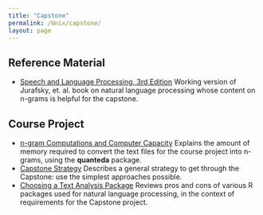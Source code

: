 ```yaml
---
title: "Capstone"
permalink: /Unix/capstone/
layout: page
---
```

## Reference Material

- [Speech and Language Processing, 3rd Edition](https://web.stanford.edu/~jurafsky/slp3/) Working version of Jurafsky, et. al. book on natural language processing whose content on n-grams is helpful for the capstone.

## Course Project

- [n-gram Computations and Computer Capacity](http://bit.ly/2couvxh) Explains the amount of memory required to convert the text files for the course project into n-grams, using the <strong>quanteda</strong> package.
- [Capstone Strategy](http://bit.ly/2rGcgc6) Describes a general strategy to get through the Capstone: use the simplest approaches possible.
- [Choosing a Text Analysis Package](http://bit.ly/2qagsPa) Reviews pros and cons of various R packages used for natural language processing, in the context of requirements for the Capstone project. 
